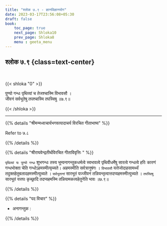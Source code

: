 ```yaml
---
title: "श्लोक ७.९ - ज्ञानविज्ञानयोग"
date: 2023-03-17T23:56:08+05:30
draft: false
book:
    toc_page: true
    next_page: Shloka10
    prev_page: Shloka8
    menu : geeta_menu
---
```




## श्लोक ७.९ {class=text-center}

<br/>

{{< shloka  "0"  >}}

पुण्यो गन्धः पृथिव्यां च तेजश्चास्मि विभावसौ ।   
जीवनं सर्वभूतेषु तपश्चास्मि तपस्विषु ॥७.९॥

{{< /shloka >}}

---


{{% details "श्रीमन्मध्वाचार्यभगवत्पादाचर्य विरचित  गीताभाष्य" %}}

Refer to ७.८

{{% /details %}}



{{% details "श्रीराघवेन्द्रतीर्थविरचित गीताविवृत्तिः " %}}

`पृथिव्यां यः पुण्यो गन्धः` शुभगन्धः तस्य भूम्यनागन्तुकधर्मत्वे
स्वभावत्वे पृथिवीधर्मेषु सारत्वे गन्धत्वे हरिः कारणं 
गन्धभोक्ता चेति गन्धोऽहमस्मीत्यृच्यते। 
अहमस्मीति सर्वत्रानुषंगः । 
`विभावसौ`  यत्तेजोदाहसामर्थ्यं तदुक्तहेतुबलादहमस्मीत्युच्यते । 
`सर्वभूतानां` सारभूतं यज्जीवनं 
तन्नियन्तृत्वात्तदप्यहमस्मीत्युच्यते । 
`तपस्विषु` सारभूतं  यत्तपः कृच्छ्रादि तदप्यहमस्मि 
तन्नियामकत्वहेतुनेति भावः ॥७.९॥

{{% /details %}}


{{% details "पद विचार" %}}

- अनागन्तुक :

{{% /details %}}
